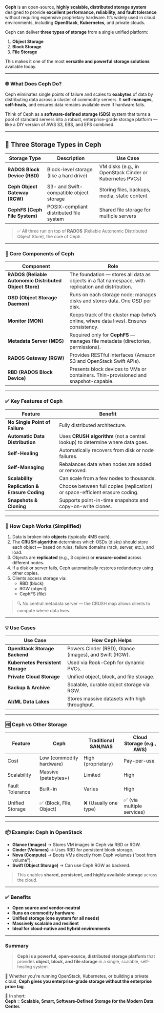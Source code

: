 **Ceph** is an open-source, **highly scalable, distributed storage system** designed to provide **excellent performance, reliability, and fault tolerance** without requiring expensive proprietary hardware. It’s widely used in cloud environments, including **OpenStack**, **Kubernetes**, and private clouds.

Ceph can deliver **three types of storage** from a single unified platform:

1. **Object Storage**
2. **Block Storage**
3. **File Storage**

This makes it one of the most **versatile and powerful storage solutions** available today.

---

### 🌐 What Does Ceph Do?

Ceph eliminates single points of failure and scales to **exabytes** of data by distributing data across a cluster of commodity servers. It **self-manages, self-heals**, and ensures data remains available even if hardware fails.

Think of Ceph as a **software-defined storage (SDS)** system that turns a pool of standard servers into a robust, enterprise-grade storage platform — like a DIY version of AWS S3, EBS, and EFS combined.

---

## 🔧 Three Storage Types in Ceph

| Storage Type                  | Description                             | Use Case                                                |
| ----------------------------- | --------------------------------------- | ------------------------------------------------------- |
| **RADOS Block Device (RBD)**  | Block-level storage (like a hard drive) | VM disks (e.g., in OpenStack Cinder or Kubernetes PVCs) |
| **Ceph Object Gateway (RGW)** | S3- and Swift-compatible object storage | Storing files, backups, media, static content           |
| **CephFS (Ceph File System)** | POSIX-compliant distributed file system | Shared file storage for multiple servers                |

> ✅ All three run on top of **RADOS** (Reliable Autonomic Distributed Object Store), the core of Ceph.

---

### 🧱 Core Components of Ceph

| Component                                               | Role                                                                                                |
| ------------------------------------------------------- | --------------------------------------------------------------------------------------------------- |
| **RADOS (Reliable Autonomic Distributed Object Store)** | The foundation — stores all data as objects in a flat namespace, with replication and distribution. |
| **OSD (Object Storage Daemon)**                         | Runs on each storage node; manages disks and stores data. One OSD per disk.                         |
| **Monitor (MON)**                                       | Keeps track of the cluster map (who’s online, where data lives). Ensures consistency.               |
| **Metadata Server (MDS)**                               | Required only for **CephFS** — manages file metadata (directories, permissions).                    |
| **RADOS Gateway (RGW)**                                 | Provides RESTful interfaces (Amazon S3 and OpenStack Swift APIs).                                   |
| **RBD (RADOS Block Device)**                            | Presents block devices to VMs or containers. Thin-provisioned and snapshot-capable.                 |

---

### ✅ Key Features of Ceph

| Feature                          | Benefit                                                                       |
| -------------------------------- | ----------------------------------------------------------------------------- |
| **No Single Point of Failure**   | Fully distributed architecture.                                               |
| **Automatic Data Distribution**  | Uses **CRUSH algorithm** (not a central lookup) to determine where data goes. |
| **Self-Healing**                 | Automatically recovers from disk or node failures.                            |
| **Self-Managing**                | Rebalances data when nodes are added or removed.                              |
| **Scalability**                  | Can scale from a few nodes to thousands.                                      |
| **Replication & Erasure Coding** | Choose between full copies (replication) or space-efficient erasure coding.   |
| **Snapshots & Cloning**          | Supports point-in-time snapshots and copy-on-write clones.                    |

---

### 🔄 How Ceph Works (Simplified)

1. Data is broken into **objects** (typically 4MB each).
2. The **CRUSH algorithm** determines which OSDs (disks) should store each object — based on rules, failure domains (rack, server, etc.), and load.
3. Objects are **replicated** (e.g., 3 copies) or **erasure-coded** across different nodes.
4. If a disk or server fails, Ceph automatically restores redundancy using other copies.
5. Clients access storage via:
   - RBD (block)
   - RGW (object)
   - CephFS (file)

> 🔍 No central metadata server — the CRUSH map allows clients to compute where data lives.

---

### 💡 Use Cases

| Use Case                          | How Ceph Helps                                         |
| --------------------------------- | ------------------------------------------------------ |
| **OpenStack Storage Backend**     | Powers Cinder (RBD), Glance (images), and Swift (RGW). |
| **Kubernetes Persistent Storage** | Used via Rook-Ceph for dynamic PVCs.                   |
| **Private Cloud Storage**         | Unified object, block, and file storage.               |
| **Backup & Archive**              | Scalable, durable object storage via RGW.              |
| **AI/ML Data Lakes**              | Stores massive datasets with high throughput.          |

---

### 🆚 Ceph vs Other Storage

| Feature         | Ceph                     | Traditional SAN/NAS   | Cloud Storage (e.g., AWS)  |
| --------------- | ------------------------ | --------------------- | -------------------------- |
| Cost            | Low (commodity hardware) | High (proprietary)    | Pay-per-use                |
| Scalability     | Massive (petabytes+)     | Limited               | High                       |
| Fault Tolerance | Built-in                 | Varies                | High                       |
| Unified Storage | ✅ (Block, File, Object) | ❌ (Usually one type) | ✅ (via multiple services) |

---

### 📦 Example: Ceph in OpenStack

- **Glance (Images)** → Stores VM images in Ceph via RBD or RGW.
- **Cinder (Volumes)** → Uses RBD for persistent block storage.
- **Nova (Compute)** → Boots VMs directly from Ceph volumes ("boot from volume").
- **Swift (Object Storage)** → Can use Ceph RGW as backend.

> This enables **shared, persistent, and highly available storage** across the cloud.

---

### ✅ Benefits

- **Open source and vendor-neutral**
- **Runs on commodity hardware**
- **Unified storage (one system for all needs)**
- **Massively scalable and resilient**
- **Ideal for cloud-native and hybrid environments**

---

### Summary

> **Ceph is a powerful, open-source, distributed storage platform** that provides **object, block, and file storage** in a single, scalable, self-healing system.

🔧 Whether you're running OpenStack, Kubernetes, or building a private cloud, **Ceph gives you enterprise-grade storage without the enterprise price tag**.

🎯 In short:  
**Ceph = Scalable, Smart, Software-Defined Storage for the Modern Data Center.**
